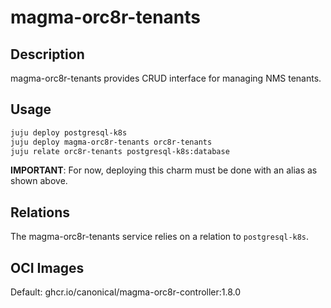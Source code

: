 # magma-orc8r-tenants

## Description

magma-orc8r-tenants provides CRUD interface for managing NMS tenants.

## Usage

```bash
juju deploy postgresql-k8s
juju deploy magma-orc8r-tenants orc8r-tenants
juju relate orc8r-tenants postgresql-k8s:database
```

**IMPORTANT**: For now, deploying this charm must be done with an alias as shown above.

## Relations

The magma-orc8r-tenants service relies on a relation to `postgresql-k8s`.

## OCI Images

Default: ghcr.io/canonical/magma-orc8r-controller:1.8.0
